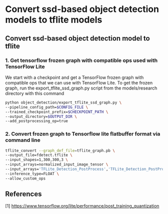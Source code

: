 # Convert ssd-based object detection models to tflite models



## Convert ssd-based object detection model to tflite

### 1. Get tensorflow frozen graph with compatible ops used with TensorFlow Lite
We start with a checkpoint and get a TensorFlow frozen graph with compatible ops that we can use with TensorFlow Lite. To get the frozen graph, run the export_tflite_ssd_graph.py script from the models/research directory with this command

```bash
python object_detection/export_tflite_ssd_graph.py \
--pipeline_config_path=$CONFIG_FILE \
--trained_checkpoint_prefix=$CHECKPOINT_PATH \
--output_directory=$OUTPUT_DIR \
--add_postprocessing_op=true
```

### 2. Convert frozen graph to Tensorflow lite flatbuffer format via command line

```bash
tflite_convert --graph_def_file=tflite_graph.pb \
--output_file=fdetect.tflite \
--input_shapes=1,300,300,3 \
--input_arrays=normalized_input_image_tensor \
--input_arrays='TFLite_Detection_PostProcess','TFLite_Detection_PostProcess:1','TFLite_Detection_PostProcess:2','TFLite_Detection_PostProcess:3' \
--inference_type=FLOAT \
--allow_custom_ops

```

## References
[1] https://www.tensorflow.org/lite/performance/post_training_quantization
